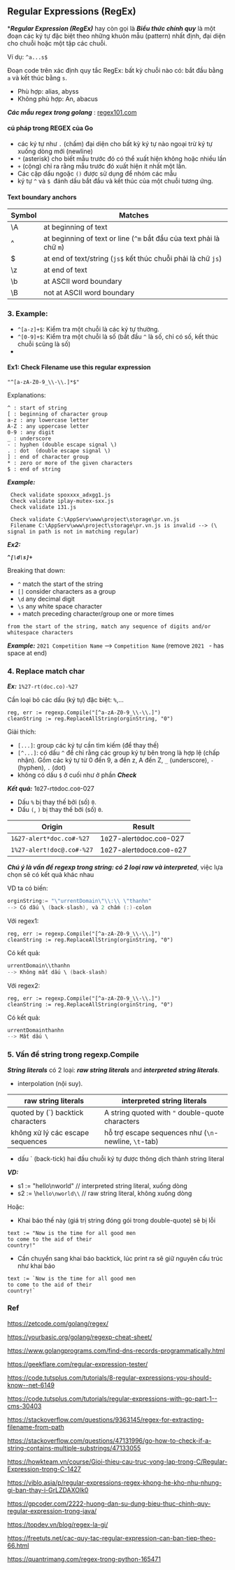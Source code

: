 ## Regular Expressions (RegEx) 

****Regular Expression (RegEx)*** hay còn gọi là ***Biểu thức chính quy*** là một đoạn các ký tự đặc biệt theo những khuôn mẫu (pattern) nhất định, đại diện cho chuỗi hoặc một tập các chuỗi.

Ví dụ: `^a...s$`

Đoạn code trên xác định quy tắc RegEx: bất kỳ chuỗi nào có: bắt đầu bằng `a` và kết thúc bằng `s`.
- Phù hợp: alias, abyss
- Không phù hợp: An, abacus

***Các mẫu regex trong golang*** : [regex101.com](https://regex101.com/library?filterFlavors=golang&orderBy=MOST_RECENT&search=)

#### cú pháp trong REGEX của Go
- các ký tự như `.` (chấm) đại diện cho bất kỳ ký tự nào ngoại trừ ký tự xuống dòng mới (newline)
- `*` (asterisk) cho biết mẫu trước đó có thể xuất hiện không hoặc nhiều lần
- `+` (cộng) chỉ ra rằng mẫu trước đó xuất hiện ít nhất một lần.
- Các cặp dấu ngoặc `()` được sử dụng để nhóm các mẫu
- ký tự `^` và `$ `đánh dấu bắt đầu và kết thúc của một chuỗi tương ứng.


#### Text boundary anchors

| Symbol |	Matches | 
| --- | --- |
| \A	| at beginning of text
| ^		| at beginning of text or line (`^m` bắt đầu của text phải là chữ `m`)
| $		| at end of text/string (`js$` kết thúc chuỗi phải là chữ `js`)
| \z | at end of text
| \b	| 	at ASCII word boundary
| \B	| 	not at ASCII word boundary

### 3. Example: 
- `^[a-z]+$`: Kiểm tra một chuỗi là các ký tự thường.
- `^[0-9]+$`: Kiểm tra một chuỗi là số (bắt đầu `^` là số, chỉ có số, kết thúc chuỗi `$`cũng là số)
- 

#### Ex1: Check Filename use this regular expression

```
"^[a-zA-Z0-9_\\-\\.]*$"
```

Explanations:
```
^ : start of string
[ : beginning of character group
a-z : any lowercase letter
A-Z : any uppercase letter
0-9 : any digit
_ : underscore 
- : hyphen (double escape signal \)
. : dot  (double escape signal \)
] : end of character group
* : zero or more of the given characters
$ : end of string
```

***Example:***
```
 Check validate spoxxxx_adxgg1.js 
 Check validate iplay-mutex-sxx.js 
 Check validate 131.js 
 
 Check validate C:\AppServ\www\project\storage\pr.vn.js 
 Filename C:\AppServ\www\project\storage\pr.vn.js is invalid --> (\ signal in path is not in matching regular)
```

***Ex2:***

***```^[\d\s]+```***

Breaking that down:

- `^` match the start of the string
- `[]` consider characters as a group
- `\d` any decimal digit
- `\s` any white space character
- `+` match preceding character/group one or more times

`from the start of the string, match any sequence of digits and/or whitespace characters`

***Example:*** `2021 Competition Name` --> `Competition Name` (remove `2021 ` - has space at end)

### 4. Replace match char

***Ex:*** `1%27-rt(doc.co)-%27`

Cần loại bỏ các dấu (ký tự) đặc biệt: `%`,...
```
reg, err := regexp.Compile("[^a-zA-Z0-9_\\-\\.]")
cleanString := reg.ReplaceAllString(orginString, "0")
```

Giải thích:
- `[...]`: group các ký tự cần tìm kiếm (để thay thế)
- `[^...]`: có dấu `^` để chỉ rằng các group ký tự bên trong là hợp lệ (chấp nhận). Gồm các ký tự từ 0 đến 9, a đến z, A đến Z, `_` (underscore), `-` (hyphen), `.` (dot)
- không có dấu `$` ở cuối như ở phần ***Check***

***Kết quả:*** 1`0`27-rt`0`doc.co`0`-027
- Dấu `%` bị thay thế bởi (số) `0`.
- Dấu `(`, `)` bị thay thế bởi (số) `0`.

| Origin | Result |
| --- | ---
| `1&27-alert*doc.co#-%27` | 1`0`27-alert`0`doc.co`0`-027
| `1%27-alert!doc@.co#-%27` | 1`0`27-alert`0`doc`0`.co`0`-`0`27

***Chú ý là vấn đề regexp trong string: có 2 loại raw và interpreted***, việc lựa chọn sẽ có kết quả khác nhau

VD ta có biến:
```go
orginString:= "\"urrentDomain\"\\:\\ \"thanhn"
--> Có dấu \ (back-slash), và 2 chấm (:)-colon
```
Với regex1:
```
reg, err := regexp.Compile("[^a-zA-Z0-9_\\-\\.]")
cleanString := reg.ReplaceAllString(orginString, "0")
```
Có kết quả: 
```go
urrentDomain\\thanhn
--> Không mất dấu \ (back-slash)
```
Với regex2:
```
reg, err := regexp.Compile("[^a-zA-Z0-9_\\-\\.]")
cleanString := reg.ReplaceAllString(orginString, "0")
```
Có kết quả: 
```go
urrentDomainthanhn
--> Mất dấu \
```

### 5. Vấn đề string trong regexp.Compile
***String literals*** có 2 loại: ***raw string literals*** and ***interpreted string literals***.
- interpolation (nội suy).

| raw string literals | interpreted string literals |
| --------------------| ----------------------------|
| quoted by (`) backtick characters | A string quoted with `"` double-quote characters | 
| không xử lý các escape sequences | hỗ trợ escape sequences như (`\n`-newline, `\t`-tab) | 

- dấu ` (back-tick) hai đầu chuỗi ký tự được thông dịch thành string literal

***VD:***
- s1 := "hello\nworld"  // interpreted string literal, xuống dòng
- s2 := \\`hello\nworld\\`  // raw string literal, không xuống dòng

Hoặc:
- Khai báo thế này (giá trị string đóng gói trong double-quote) sẽ bị lỗi
```
text := "Now is the time for all good men
to come to the aid of their
country!"
```
- Cần chuyển sang khai báo backtick, lúc print ra sẽ giữ nguyên cấu trúc như khai báo
```
text := `Now is the time for all good men
to come to the aid of their
country!`
```
### Ref
https://zetcode.com/golang/regex/

https://yourbasic.org/golang/regexp-cheat-sheet/

https://www.golangprograms.com/find-dns-records-programmatically.html

https://geekflare.com/regular-expression-tester/

https://code.tutsplus.com/tutorials/8-regular-expressions-you-should-know--net-6149

https://code.tutsplus.com/tutorials/regular-expressions-with-go-part-1--cms-30403

https://stackoverflow.com/questions/9363145/regex-for-extracting-filename-from-path

https://stackoverflow.com/questions/47131996/go-how-to-check-if-a-string-contains-multiple-substrings/47133055

https://howkteam.vn/course/Gioi-thieu-cau-truc-vong-lap-trong-C/Regular-Expression-trong-C-1427

https://viblo.asia/p/regular-expressions-regex-khong-he-kho-nhu-nhung-gi-ban-thay-i-GrLZDAXOlk0

https://gpcoder.com/2222-huong-dan-su-dung-bieu-thuc-chinh-quy-regular-expression-trong-java/

https://topdev.vn/blog/regex-la-gi/

https://freetuts.net/cac-quy-tac-regular-expression-can-ban-tiep-theo-66.html

https://quantrimang.com/regex-trong-python-165471
